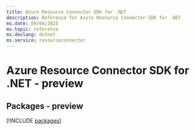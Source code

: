 ```yaml
---
title: Azure Resource Connector SDK for .NET
description: Reference for Azure Resource Connector SDK for .NET
ms.date: 09/04/2025
ms.topic: reference
ms.devlang: dotnet
ms.service: resourceconnector
---
```

# Azure Resource Connector SDK for .NET - preview
## Packages - preview
[!INCLUDE [packages](resource-connector-index.md)]